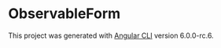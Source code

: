 # ObservableForm

This project was generated with [Angular CLI](https://github.com/angular/angular-cli) version 6.0.0-rc.6.

